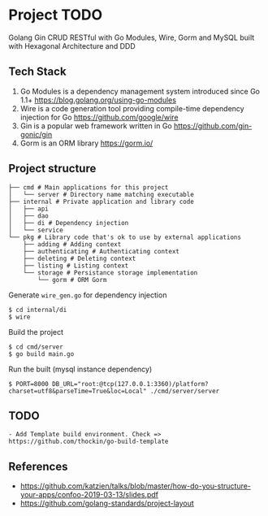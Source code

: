 # Project TODO

Golang Gin CRUD RESTful with Go Modules, Wire, Gorm and MySQL built with Hexagonal Architecture and DDD

## Tech Stack

1. Go Modules is a dependency management system introduced since Go 1.1+ https://blog.golang.org/using-go-modules
2. Wire is a code generation tool providing compile-time dependency injection for Go https://github.com/google/wire
3. Gin is a popular web framework written in Go https://github.com/gin-gonic/gin
4. Gorm is an ORM library https://gorm.io/

## Project structure 

```
├── cmd # Main applications for this project 
│   └── server # Directory name matching executable
├── internal # Private application and library code
│   ├── api 
│   ├── dao
│   ├── di # Dependency injection
│   └── service
└── pkg # Library code that's ok to use by external applications
    ├── adding # Adding context
    ├── authenticating # Authenticating context
    ├── deleting # Deleting context
    ├── listing # Listing context
    └── storage # Persistance storage implementation
        └── gorm # ORM Gorm
```

Generate `wire_gen.go` for dependency injection

```
$ cd internal/di
$ wire
```

Build the project

```
$ cd cmd/server
$ go build main.go
```

Run the built (mysql instance dependency)
```
$ PORT=8000 DB_URL="root:@tcp(127.0.0.1:3360)/platform?charset=utf8&parseTime=True&loc=Local" ./cmd/server/server
```

## TODO

    - Add Template build environment. Check => https://github.com/thockin/go-build-template

## References

* https://github.com/katzien/talks/blob/master/how-do-you-structure-your-apps/confoo-2019-03-13/slides.pdf 
* https://github.com/golang-standards/project-layout
